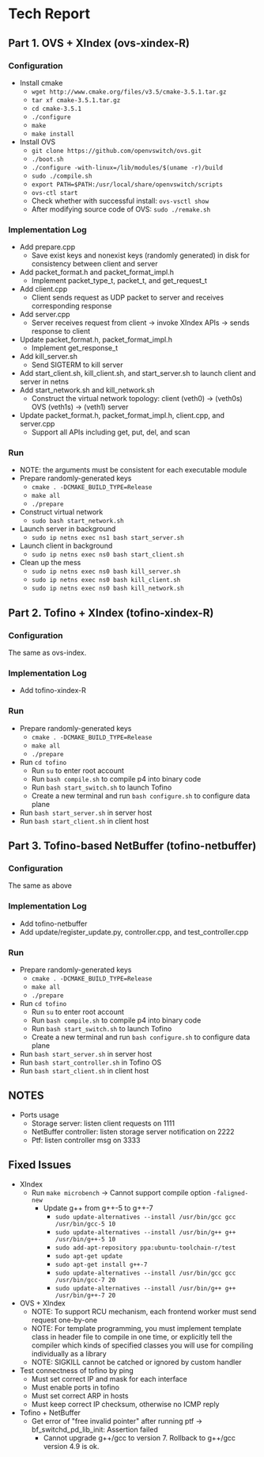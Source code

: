 # Tech Report

## Part 1. OVS + XIndex (ovs-xindex-R)

### Configuration

- Install cmake
	+ `wget http://www.cmake.org/files/v3.5/cmake-3.5.1.tar.gz`
	+ `tar xf cmake-3.5.1.tar.gz`
	+ `cd cmake-3.5.1`
	+ `./configure`
	+ `make`
	+ `make install`
- Install OVS
	+ `git clone https://github.com/openvswitch/ovs.git`
	+ `./boot.sh`
	+ `./configure -with-linux=/lib/modules/$(uname -r)/build`
	+ `sudo ./compile.sh`
	+ `export PATH=$PATH:/usr/local/share/openvswitch/scripts`
	+ `ovs-ctl start`
	+ Check whether with successful install: `ovs-vsctl show`
	+ After modifying source code of OVS: `sudo ./remake.sh`

### Implementation Log

- Add prepare.cpp
	+ Save exist keys and nonexist keys (randomly generated) in disk for consistency between client and server
- Add packet_format.h and packet_format_impl.h
	+ Implement packet_type_t, packet_t, and get_request_t
- Add client.cpp
	+ Client sends request as UDP packet to server and receives corresponding response
- Add server.cpp
	+ Server receives request from client -> invoke XIndex APIs -> sends response to client
- Update packet_format.h, packet_format_impl.h
	+ Implement get_response_t
- Add kill_server.sh
	+ Send SIGTERM to kill server
- Add start_client.sh, kill_client.sh, and start_server.sh to launch client and server in netns
- Add start_network.sh and kill_network.sh
	+ Construct the virtual network topology: client (veth0) -> (veth0s) OVS (veth1s) -> (veth1) server
- Update packet_format.h, packet_format_impl.h, client.cpp, and server.cpp
	+ Support all APIs including get, put, del, and scan

### Run

- NOTE: the arguments must be consistent for each executable module
- Prepare randomly-generated keys
	+ `cmake . -DCMAKE_BUILD_TYPE=Release`
	+ `make all`
	+ `./prepare`
- Construct virtual network
	+ `sudo bash start_network.sh`
- Launch server in background
	+ `sudo ip netns exec ns1 bash start_server.sh`
- Launch client in background
	+ `sudo ip netns exec ns0 bash start_client.sh`
- Clean up the mess
	+ `sudo ip netns exec ns0 bash kill_server.sh`
	+ `sudo ip netns exec ns0 bash kill_client.sh`
	+ `sudo ip netns exec ns0 bash kill_network.sh`

## Part 2. Tofino + XIndex (tofino-xindex-R)

### Configuration

The same as ovs-index.

### Implementation Log

- Add tofino-xindex-R

### Run

- Prepare randomly-generated keys
	+ `cmake . -DCMAKE_BUILD_TYPE=Release`
	+ `make all`
	+ `./prepare`
- Run `cd tofino`
	+ Run `su` to enter root account
	+ Run `bash compile.sh` to compile p4 into binary code
	+ Run `bash start_switch.sh` to launch Tofino
	+ Create a new terminal and run `bash configure.sh` to configure data plane
- Run `bash start_server.sh` in server host
- Run `bash start_client.sh` in client host

## Part 3. Tofino-based NetBuffer (tofino-netbuffer)

### Configuration

The same as above

### Implementation Log

- Add tofino-netbuffer
- Add update/register_update.py, controller.cpp, and test_controller.cpp

### Run

- Prepare randomly-generated keys
	+ `cmake . -DCMAKE_BUILD_TYPE=Release`
	+ `make all`
	+ `./prepare`
- Run `cd tofino`
	+ Run `su` to enter root account
	+ Run `bash compile.sh` to compile p4 into binary code
	+ Run `bash start_switch.sh` to launch Tofino
	+ Create a new terminal and run `bash configure.sh` to configure data plane
- Run `bash start_server.sh` in server host
- Run `bash start_controller.sh` in Tofino OS
- Run `bash start_client.sh` in client host

## NOTES

- Ports usage
	+ Storage server: listen client requests on 1111
	+ NetBuffer controller: listen storage server notification on 2222
	+ Ptf: listen controller msg on 3333

## Fixed Issues

- XIndex
	+ Run `make microbench` -> Cannot support compile option `-faligned-new`
		* Update g++ from g++-5 to g++-7
			- `sudo update-alternatives --install /usr/bin/gcc gcc /usr/bin/gcc-5 10`
			- `sudo update-alternatives --install /usr/bin/g++ g++ /usr/bin/g++-5 10`
			- `sudo add-apt-repository ppa:ubuntu-toolchain-r/test`
			- `sudo apt-get update`
			- `sudo apt-get install g++-7`
			- `sudo update-alternatives --install /usr/bin/gcc gcc /usr/bin/gcc-7 20`
			- `sudo update-alternatives --install /usr/bin/g++ g++ /usr/bin/g++-7 20`
- OVS + XIndex
	+ NOTE: To support RCU mechanism, each frontend worker must send request one-by-one
	+ NOTE: For template programming, you must implement template class in header file to compile in one time, or explicitly tell the compiler which kinds of specified classes you will use for compiling individually as a library
	+ NOTE: SIGKILL cannot be catched or ignored by custom handler
- Test connectness of tofino by ping
	+ Must set correct IP and mask for each interface
	+ Must enable ports in tofino
	+ Must set correct ARP in hosts
	+ Must keep correct IP checksum, otherwise no ICMP reply
- Tofino + NetBuffer
	+ Get error of "free invalid pointer" after running ptf -> bf_switchd_pd_lib_init: Assertion failed
		* Cannot upgrade g++/gcc to version 7. Rollback to g++/gcc version 4.9 is ok.
